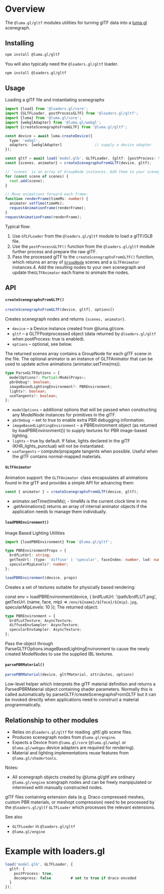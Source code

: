 # Overview

The `@luma.gl/gltf` modules utilities for turning glTF data into a
[luma.gl](https://github.com/visgl/luma.gl) scenegraph.

## Installing

```bash
npm install @luma.gl/gltf
```

You will also typically need the `@loaders.gl/gltf` loader.

```bash
npm install @loaders.gl/gltf
```

## Usage

Loading a glTF file and instantiating scenegraphs

```ts
import {load} from '@loaders.gl/core';
import {GLTFLoader, postProcessGLTF} from '@loaders.gl/gltf';
import {luma} from '@luma.gl/core';
import {webglAdapter} from '@luma.gl/webgl';
import {createScenegraphsFromGLTF} from '@luma.gl/gltf';

const device = await luma.createDevice({
  type: 'webgl',
  adapters: [webglAdapter]               // supply a device adapter
});

const gltf = await load('model.glb', GLTFLoader, {gltf: {postProcess: true}});
const {scenes, animator} = createScenegraphsFromGLTF(device, gltf);

// `scenes` is an array of GroupNode instances. Add them to your scenegraph.
for (const scene of scenes) {
  root.add(scene);
}

// Move animations forward each frame:
function renderFrame(timeMs: number) {
  animator.setTime(timeMs);
  requestAnimationFrame(renderFrame);
}
requestAnimationFrame(renderFrame);
```

Typical flow:

1. Use `GTLFLoader` from the `@loaders.gl/gltf` module to load a glTF/GLB file.
2. Use the `postProcessGLTF()` function from the `@loaders.gl/gltf` module further process and prepare the raw glTF.
3. Pass the processed glTF to the `createScenegraphsFromGLTF()` function, which returns an array of [`GroupNode`](../engine/README.md) scenes and a `GLTFAnimator` instances.4. Add the resulting nodes to your own scenegraph and update the`GLTFAnimator` each frame to animate the nodes.


## API

#### `createScenegraphsFromGLTF()`

```ts
createScenegraphsFromGLTF(device, gltf[, options])
```

Creates scenegraph nodes and returns `{scenes, animator}`.

- `device` – a Device instance created from @luma.gl/core.
- `gltf` – a GLTFPostprocessed object (data returned by `@loaders.gl/gltf` when postProcess: true is enabled).
- `options` – optional, see below.

The returned scenes array contains a GroupNode for each glTF scene
in the file. The optional animator is an instance of GLTFAnimator
that can be used to update active animations (animator.setTime(ms)).

```ts
type ParseGLTFOptions = {
  modelOptions?: Partial<ModelProps>;
  pbrDebug?: boolean;
  imageBasedLightingEnvironment?: PBREnvironment;
  lights?: boolean;
  useTangents?: boolean;
};
```
- `modelOptions` – additional options that will be passed when constructing any ModelNode instances for primitives in the glTF.
- `pbrDebug `– set to true to enable extra PBR debugging information.
- `imageBasedLightingEnvironment` – a PBREnvironment object (as returned by loadPBREnvironment()) to
supply textures for PBR image-based lighting.
- `lights` – true by default. If false, lights declared in the glTF
(KHR_lights_punctual) will not be instantiated.
- `useTangents` – compute/propagate tangents when possible. Useful when the glTF contains normal-mapped materials.

#### `GLTFAnimator`

Animation support: the `GLTFAnimator `class encapsulates all animations found in the glTF
and provides a simple API for advancing them:

```ts
const { animator } = createScenegraphsFromGLTF(device, gltf);
```

- animator.setTime(timeMs);  - timeMs is the current clock time in ms
- .getAnimations() returns an array of internal animator objects if the application needs to manage them individually.

#### `loadPBREnvironment()`

Image Based Lighting Utilities

```ts
import {loadPBREnvironment} from '@luma.gl/gltf';

type PBREnvironmentProps = {
  brdfLutUrl: string;
  getTexUrl: (type: 'diffuse' | 'specular', faceIndex: number, lod: number) => string;
  specularMipLevels?: number;
};

loadPBREnvironment(device, props)
```

Creates a set of textures suitable for physically based rendering:


const env = loadPBREnvironment(device, {
  brdfLutUrl: '/path/brdfLUT.png',
  getTexUrl: (name, face, mip) => `/env/${name}/${face}/${mip}.jpg`,
  specularMipLevels: 10
});
The returned object:

```ts
type PBREnvironment = {
  brdfLutTexture: AsyncTexture;
  diffuseEnvSampler: AsyncTexture;
  specularEnvSampler: AsyncTexture;
};
```

Pass the object through ParseGLTFOptions.imageBasedLightingEnvironment
to cause the newly created ModelNodes to use the supplied IBL textures.

#### `parsePBRMaterial()`

```ts
parsePBRMaterial(device, gltfMaterial, attributes, options)
```

Low-level helper which interprets the glTF material definition and
returns a ParsedPBRMaterial object containing shader parameters.
Normally this is called automatically by parseGLTF/createScenegraphsFromGLTF
but it can be invoked directly when applications need to construct a
material programmatically.

## Relationship to other modules

- Relies on `@loaders.gl/gltf` for reading .gltf/.glb scene files.
- Produces scenegraph nodes from `@luma.gl/engine`.
- Expects a Device from `@luma.gl/core` (`@luma.gl/webgl` or
`@luma.gl/webgpu` device adapters are required for rendering).
- Material and lighting implementations reuse features from
`@luma.gl/shadertools`.

Notes:
- All scenegraph objects created by @luma.gl/gltf are ordinary
`@luma.gl/engine` scengraph nodes and can be freely manpipulated or intermixed with manually
constructed nodes.

glTF files containing extension data (e.g. Draco compressed meshes,
custom PBR materials, or meshopt compression) need to be processed by
the `@loaders.gl/gltf` `GLTFLoader` which processes the relevant extensions.

See also 
- `GLTFLoader` in `@loaders.gl/gltf`
- `@luma.gl/engine`

# Example with loaders.gl

```ts
load('model.glb', GLTFLoader, {
  gltf: {
    postProcess: true,
    decompress: false         # set to true if draco-encoded
  }
});
```
